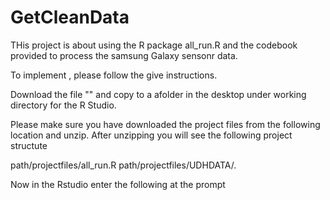 GetCleanData
============

THis project is about using the R package all_run.R and the codebook provided to process the samsung Galaxy sensonr data. 

To implement , please follow the give instructions.

Download the file "" and copy to a afolder in the desktop under working directory for the R Studio.

Please make sure you have downloaded the project files from the following location and unzip. After unzipping you
will see the following project structute

path/projectfiles/all_run.R
path/projectfiles/UDHDATA/*.*

Now in the Rstudio enter the following at the prompt
>

